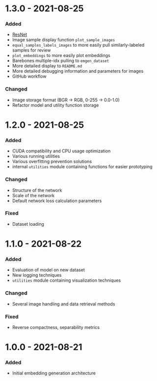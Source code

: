 # 1.3.0 - 2021-08-25
### Added
- [ResNet](https://arxiv.org/abs/1512.03385)
- Image sample display function `plot_sample_images`
- `equal_samples_labels_images` to more easily pull similarly-labeled samples for review
- `plot_embeddings` to more easily plot embeddings
- Barebones multiple-idx pulling to `emgen_dataset`
- More detailed display to `README.md`
- More detailed debugging information and parameters for images
- GitHub workflow

### Changed
- Image storage format (BGR -> RGB, 0-255 -> 0.0-1.0)
- Refactor model and utility function storage


# 1.2.0 - 2021-08-25
### Added
- CUDA compatibility and CPU usage optimization
- Various running utilities
- Various overfitting prevention solutions
- internal `utilities` module containing functions for easier prototyping

### Changed
- Structure of the network
- Scale of the network
- Default network loss calculation parameters

### Fixed
- Dataset loading


# 1.1.0 - 2021-08-22
### Added
- Evaluation of model on new dataset
- New logging techniques
- `utilities` module containing visualization techniques

### Changed
- Several image handling and data retrieval methods

### Fixed
- Reverse compactness, separability metrics


# 1.0.0 - 2021-08-21
### Added
- Initial embedding generation architecture

